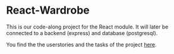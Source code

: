 # React-Wardrobe

This is our code-along project for the React module. It will later be connected to a backend (express) and database (postgresql).

You find the the userstories and the tasks of the project [here](https://github.com/orgs/Full-Stack-Intensive-1/projects/1/views/1). 
